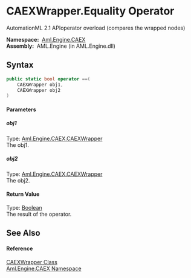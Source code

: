 CAEXWrapper.Equality Operator
=============================
AutomationML 2.1 APIoperator overload (compares the wrapped nodes)

  **Namespace:**  [Aml.Engine.CAEX][1]  
  **Assembly:**  AML.Engine (in AML.Engine.dll)

Syntax
------

```csharp
public static bool operator ==(
	CAEXWrapper obj1,
	CAEXWrapper obj2
)
```

#### Parameters

##### *obj1*
Type: [Aml.Engine.CAEX.CAEXWrapper][2]  
The obj1.

##### *obj2*
Type: [Aml.Engine.CAEX.CAEXWrapper][2]  
The obj2.

#### Return Value
Type: [Boolean][3]  
 The result of the operator. 

See Also
--------

#### Reference
[CAEXWrapper Class][2]  
[Aml.Engine.CAEX Namespace][1]  

[1]: ../README.md
[2]: README.md
[3]: https://docs.microsoft.com/dotnet/api/system.boolean
[4]: https://www.automationml.org
[5]: ../../icons/logoShade.png